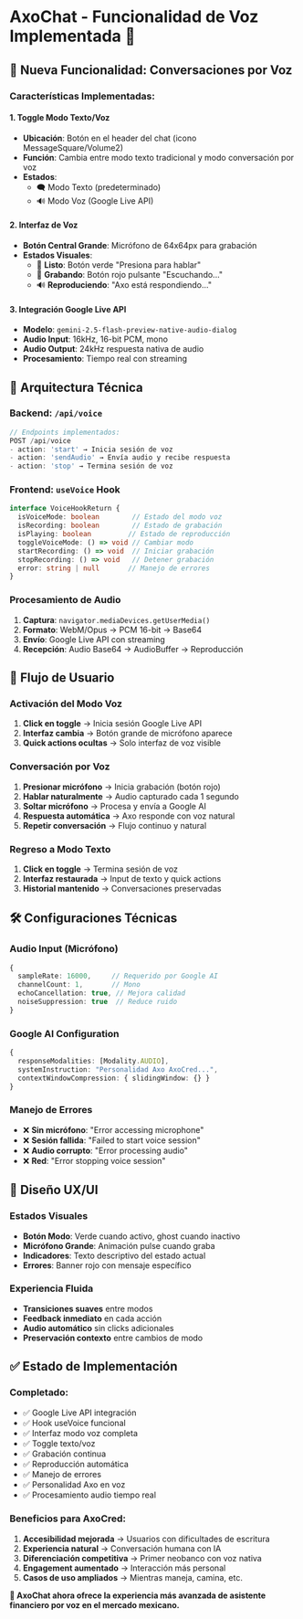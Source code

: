 # AxoChat - Funcionalidad de Voz Implementada 🎤

## 🚀 **Nueva Funcionalidad: Conversaciones por Voz**

### **Características Implementadas:**

#### **1. Toggle Modo Texto/Voz**
- **Ubicación**: Botón en el header del chat (icono MessageSquare/Volume2)
- **Función**: Cambia entre modo texto tradicional y modo conversación por voz
- **Estados**: 
  - 🗨️ Modo Texto (predeterminado)
  - 🔊 Modo Voz (Google Live API)

#### **2. Interfaz de Voz**
- **Botón Central Grande**: Micrófono de 64x64px para grabación
- **Estados Visuales**:
  - 🎤 **Listo**: Botón verde "Presiona para hablar"
  - 🔴 **Grabando**: Botón rojo pulsante "Escuchando..."
  - 🔊 **Reproduciendo**: "Axo está respondiendo..."

#### **3. Integración Google Live API**
- **Modelo**: `gemini-2.5-flash-preview-native-audio-dialog`
- **Audio Input**: 16kHz, 16-bit PCM, mono
- **Audio Output**: 24kHz respuesta nativa de audio
- **Procesamiento**: Tiempo real con streaming

## 📡 **Arquitectura Técnica**

### **Backend: `/api/voice`**
```typescript
// Endpoints implementados:
POST /api/voice
- action: 'start' → Inicia sesión de voz
- action: 'sendAudio' → Envía audio y recibe respuesta
- action: 'stop' → Termina sesión de voz
```

### **Frontend: `useVoice` Hook**
```typescript
interface VoiceHookReturn {
  isVoiceMode: boolean        // Estado del modo voz
  isRecording: boolean        // Estado de grabación
  isPlaying: boolean         // Estado de reproducción
  toggleVoiceMode: () => void // Cambiar modo
  startRecording: () => void  // Iniciar grabación
  stopRecording: () => void   // Detener grabación
  error: string | null       // Manejo de errores
}
```

### **Procesamiento de Audio**
1. **Captura**: `navigator.mediaDevices.getUserMedia()`
2. **Formato**: WebM/Opus → PCM 16-bit → Base64
3. **Envío**: Google Live API con streaming
4. **Recepción**: Audio Base64 → AudioBuffer → Reproducción

## 🎯 **Flujo de Usuario**

### **Activación del Modo Voz**
1. **Click en toggle** → Inicia sesión Google Live API
2. **Interfaz cambia** → Botón grande de micrófono aparece
3. **Quick actions ocultas** → Solo interfaz de voz visible

### **Conversación por Voz**
1. **Presionar micrófono** → Inicia grabación (botón rojo)
2. **Hablar naturalmente** → Audio capturado cada 1 segundo
3. **Soltar micrófono** → Procesa y envía a Google AI
4. **Respuesta automática** → Axo responde con voz natural
5. **Repetir conversación** → Flujo continuo y natural

### **Regreso a Modo Texto**
1. **Click en toggle** → Termina sesión de voz
2. **Interfaz restaurada** → Input de texto y quick actions
3. **Historial mantenido** → Conversaciones preservadas

## 🛠️ **Configuraciones Técnicas**

### **Audio Input (Micrófono)**
```typescript
{
  sampleRate: 16000,     // Requerido por Google AI
  channelCount: 1,       // Mono
  echoCancellation: true, // Mejora calidad
  noiseSuppression: true  // Reduce ruido
}
```

### **Google AI Configuration**
```typescript
{
  responseModalities: [Modality.AUDIO],
  systemInstruction: "Personalidad Axo AxoCred...",
  contextWindowCompression: { slidingWindow: {} }
}
```

### **Manejo de Errores**
- ❌ **Sin micrófono**: "Error accessing microphone"
- ❌ **Sesión fallida**: "Failed to start voice session"
- ❌ **Audio corrupto**: "Error processing audio"
- ❌ **Red**: "Error stopping voice session"

## 🎨 **Diseño UX/UI**

### **Estados Visuales**
- **Botón Modo**: Verde cuando activo, ghost cuando inactivo
- **Micrófono Grande**: Animación pulse cuando graba
- **Indicadores**: Texto descriptivo del estado actual
- **Errores**: Banner rojo con mensaje específico

### **Experiencia Fluida**
- **Transiciones suaves** entre modos
- **Feedback inmediato** en cada acción
- **Audio automático** sin clicks adicionales
- **Preservación contexto** entre cambios de modo

## ✅ **Estado de Implementación**

### **Completado:**
- ✅ Google Live API integración
- ✅ Hook useVoice funcional
- ✅ Interfaz modo voz completa
- ✅ Toggle texto/voz
- ✅ Grabación continua
- ✅ Reproducción automática
- ✅ Manejo de errores
- ✅ Personalidad Axo en voz
- ✅ Procesamiento audio tiempo real

### **Beneficios para AxoCred:**
1. **Accesibilidad mejorada** → Usuarios con dificultades de escritura
2. **Experiencia natural** → Conversación humana con IA
3. **Diferenciación competitiva** → Primer neobanco con voz nativa
4. **Engagement aumentado** → Interacción más personal
5. **Casos de uso ampliados** → Mientras maneja, camina, etc.

**🎉 AxoChat ahora ofrece la experiencia más avanzada de asistente financiero por voz en el mercado mexicano.**
